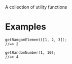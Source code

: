 A collection of utility functions

# Examples

```
getRamgomElement([1, 2, 3]);
//=> 2
```

```
getRandomNumber(1, 10);
//=> 4
```
